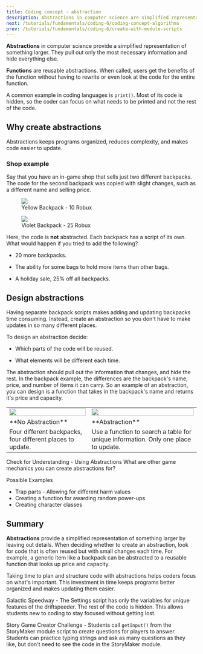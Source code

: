 ```yaml
---
title: Coding concept - abstraction
description: Abstractions in computer science are simplified representations of a larger idea or concept. This is used for computer science AP CSP lessons.
next: /tutorials/fundamentals/coding-6/coding-concept-algorithms
prev: /tutorials/fundamentals/coding-6/create-with-module-scripts
---
```


**Abstractions** in computer science provide a simplified representation of something larger. They pull out only the most necessary information and hide everything else.

**Functions** are reusable abstractions. When called, users get the benefits of the function without having to rewrite or even look at the code for the entire function.

A common example in coding languages is `print()`. Most of its code is hidden, so the coder can focus on what needs to be printed and not the rest of the code.

## Why create abstractions

Abstractions keeps programs organized, reduces complexity, and makes code easier to update.

### Shop example

Say that you have an in-game shop that sells just two different backpacks. The code for the second backpack was copied with slight changes, such as a different name and selling price.

<GridContainer numColumns="2">
  <figure>
    <img src="../../../assets/education/coding-6/coding-concept-abstraction/backpack-yellow.png" />
    <figcaption>Yellow Backpack - 10 Robux</figcaption>
  </figure>
  <figure>
    <img src="../../../assets/education/coding-6/coding-concept-abstraction/backpack-violet.png" />
    <figcaption>Violet Backpack - 25 Robux</figcaption>
  </figure>
</GridContainer>

Here, the code is **not** abstracted. Each backpack has a script of its own. What would happen if you tried to add the following?

- 20 more backpacks.

- The ability for some bags to hold more items than other bags.

- A holiday sale, 25% off all backpacks.

## Design abstractions

Having separate backpack scripts makes adding and updating backpacks time consuming. Instead, create an abstraction so you don't have to make updates in so many different places.

To design an abstraction decide:

- Which parts of the code will be reused.

- What elements will be different each time.

The abstraction should pull out the information that changes, and hide the rest. In the backpack example, the differences are the backpack's name, price, and number of items it can carry. So an example of an abstraction, you can design is a function that takes in the backpack's name and returns it's price and capacity.

<table>
<tr>
  <td>
<img src="../../../assets/education/coding-6/coding-concept-abstraction/no-abstraction-backpacks.png" width="100%" />
  </td>
  <td>
<img src="../../../assets/education/coding-6/coding-concept-abstraction/abstraction-backpacks.png" width="100%" />
  </td>
</tr>
<tr>
  <td>
**No Abstraction**
  </td>
  <td>
**Abstraction**
  </td>
</tr>
<tr>
  <td>
Four different backpacks, four different places to update.
  </td>
  <td>
Use a function to search a table for unique information. Only one place to update.
  </td>
</tr>
</table>

<Alert severity="info">
<AlertTitle>Check for Understanding - Using Abstractions</AlertTitle>
What are other game mechanics you can create abstractions for?

Possible Examples

- Trap parts - Allowing for different harm values
- Creating a function for awarding random power-ups
- Creating character classes

</Alert>

## Summary

**Abstractions** provide a simplified representation of something larger by leaving out details. When deciding whether to create an abstraction, look for code that is often reused but with small changes each time. For example, a generic item like a backpack can be abstracted to a reusable function that looks up price and capacity.

Taking time to plan and structure code with abstractions helps coders focus on what's important. This investment in time keeps programs better organized and makes updating them easier.

<Alert severity="info">
Galactic Speedway - The Settings script has only the variables for unique features of the driftspeeder. The rest of the code is hidden. This allows students new to coding to stay focused without getting lost.

Story Game Creator Challenge - Students call `getInput()` from the StoryMaker module script to create questions for players to answer. Students can practice typing strings and ask as many questions as they like, but don't need to see the code in the StoryMaker module.
</Alert>

